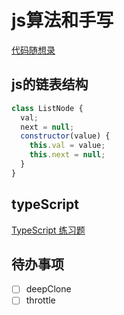# js算法和手写
[代码随想录](https://programmercarl.com/)

## js的链表结构
```js
class ListNode {
  val;
  next = null;
  constructor(value) {
    this.val = value;
    this.next = null;
  }
}
```

## typeScript
[TypeScript 练习题](https://juejin.cn/post/7062903623470514207)

## 待办事项
- [ ] deepClone
- [ ] throttle